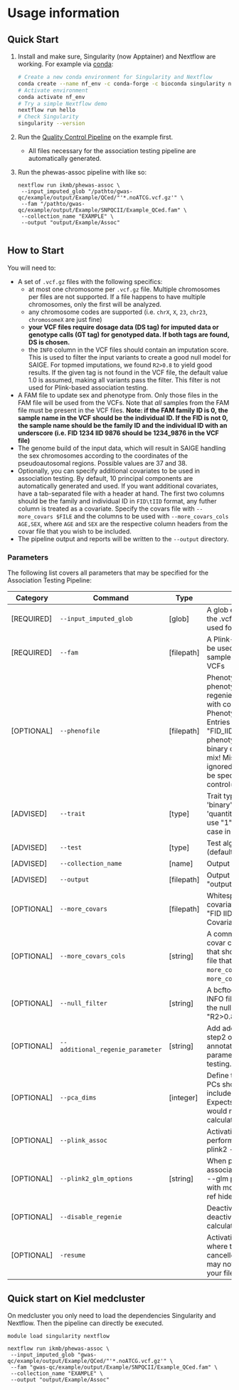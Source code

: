 # Usage information

## Quick Start
1. Install and make sure, Singularity (now Apptainer) and Nextflow are working. For example via [conda](https://docs.conda.io/projects/conda/en/latest/user-guide/install/index.html):
    ```bash
    # Create a new conda environment for Singularity and Nextflow
    conda create --name nf_env -c conda-forge -c bioconda singularity nextflow
    # Activate environment
    conda activate nf_env
    # Try a simple Nextflow demo
    nextflow run hello
    # Check Singularity
    singularity --version
    ```
   
2. Run the [Quality Control Pipeline](https://github.com/ikmb/gwas-qc/blob/master/Readme.md#quick-start) on the example first.
    - All files necessary for the association testing pipeline are automatically generated.

3. Run the phewas-assoc pipeline with like so:
   ```
   nextflow run ikmb/phewas-assoc \
    --input_imputed_glob "/pathto/gwas-qc/example/output/Example/QCed/"'*.noATCG.vcf.gz'" \
    --fam "/pathto/gwas-qc/example/output/Example/SNPQCII/Example_QCed.fam" \
    --collection_name "EXAMPLE" \
    --output "output/Example/Assoc"
    
    ```

## How to Start

You will need to:
- A set of `.vcf.gz` files with the following specifics:
    - at most one chromosome per `.vcf.gz` file. Multiple chromosomes per files are not supported. If a file happens to have multiple chromosomes, only the first will be analyzed.
    - any chromosome codes are supported (i.e. `chrX`, `X`, `23`, `chr23`, `chromosomeX` are just fine)
    - **your VCF files require dosage data (DS tag) for imputed data or genotype calls (GT tag) for genotyped data. If both tags are found, DS is chosen.**
    - the `INFO` column in the VCF files should contain an imputation score. This is used to filter the input variants to create a good null model for SAIGE. For topmed imputations, we found `R2>0.8` to yield good results. If the given tag is not found in the VCF file, the default value 1.0 is assumed, making all variants pass the filter. This filter is not used for Plink-based association testing. 
- A FAM file to update sex and phenotype from. Only those files in the FAM file will be used from the VCFs. Note that *all* samples from the FAM file must be present in the VCF files. **Note: if the FAM family ID is 0, the sample name in the VCF should be the individual ID. If the FID is not 0, the sample name should be the family ID and the individual ID with an underscore (i.e. FID 1234 IID 9876 should be 1234_9876 in the VCF file)**
- The genome build of the input data, which will result in SAIGE handling the sex chromosomes according to the coordinates of the pseudoautosomal regions. Possible values are 37 and 38.
- Optionally, you can specify additional covariates to be used in association testing. By default, 10 principal components are automatically generated and used. If you want additional covariates, have a tab-separated file with a header at hand. The first two columns should be the family and individual ID in `FID\tIID` format, any futher column is treated as a covariate. Specify the covars file with `--more_covars $FILE` and the columns to be used with `--more_covars_cols AGE,SEX`, where `AGE` and `SEX` are the respective column headers from the covar file that you wish to be included.
- The pipeline output and reports will be written to the `--output` directory.

### Parameters

The following list covers all parameters that may be specified for the Association Testing Pipeline:


| Category | Command | Type  | Description |
| --- | --- | --- |  --- |
| [REQUIRED] | `--input_imputed_glob` | [glob]  | A glob expression to specify the .vcf.gz files that should be used for association analysis |
| [REQUIRED] | `--fam` | [filepath]  | A Plink-style FAM file that will be used to select a subset of samples from the provided VCFs |
| [OPTIONAL] | `--phenofile` | [filepath]  | Phenotype file for multiple phenotype/traits-testing with regenie. Tab separated file with columnsheader "FID IID Phenotype1 Phenotype2". Entries must be "0" for FID, "FID_IID" for IID and all phenotypes must be either binary or quantitaive, don't mix! Missing Samples will be ignored. Binary traits should be specified as control=1,case=2,missing=NA. |
| [ADVISED] | `--trait` | [type]  | Trait type to analyze. May be 'binary' (default) or 'quantitative'. For a binary trait use "1" as control and "2" as case in the phenofile/fam. |
| [ADVISED] | `--test` | [type]  | Test algorithm. May be 'firth' (default) or 'spa'. |
| [ADVISED] | `--collection_name` | [name] | Output filename prefix |
| [ADVISED] | `--output` | [filepath]  | Output directory. Default: "output/assoc" |
| [OPTIONAL] | `--more_covars` | [filepath] | Whitespace-separated list of covariates. Columnsheader "FID IID Covariate1 Covariate2". |
| [OPTIONAL] | `--more_covars_cols` | [string] | A comma-separated list of covar column header names that should be used from the file that is used with `--more_covars`. Required when `--more_covars` is being used |
| [OPTIONAL] | `--null_filter` | [string] | A bcftools-style formatted INFO filter for generation of the null model. Default: "R2>0.8" |
| [OPTIONAL] | `--additional_regenie_parameter` | [string] | Add additional parameters to step2 of regenie e.g. annotation and mask parameters for gene-based testing. |
| [OPTIONAL] | `--pca_dims` | [integer] | Define the limit of how many PCs should be calculated and included in association testing. Expects integer values. 0 would mean, no PCs will be calculated. Default is 10. |
| [OPTIONAL] | `--plink_assoc` |  | Activation-switch to also perform association tests with plink2 --glm. |
| [OPTIONAL] | `--plink2_glm_options` | [string] | When performing plink2 association testing, adjust the --glm parameter within plink2 with modifiers. Default: "omit-ref hide-covar". |
| [OPTIONAL] | `--disable_regenie` |  | Deactivation-switch to deactivate association test calculation with regenie. |
| [OPTIONAL] | `-resume` | | Activation-switch to restart where the pipeline was when cancelled or aborted. May or may not work, depending on your filesystem specifics. |


## Quick start on Kiel medcluster
On medcluster you only need to load the dependencies Singularity and Nextflow. Then the pipeline can directly be executed.

   ```
   module load singularity nextflow

   nextflow run ikmb/phewas-assoc \
    --input_imputed_glob "gwas-qc/example/output/Example/QCed/"'*.noATCG.vcf.gz'" \
    --fam "gwas-qc/example/output/Example/SNPQCII/Example_QCed.fam" \
    --collection_name "EXAMPLE" \
    --output "output/Example/Assoc"   
   ```
